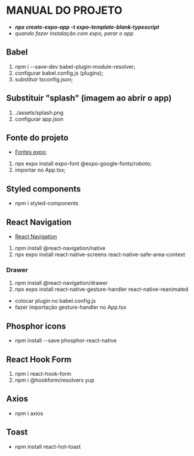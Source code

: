# MANUAL DO PROJETO

- _**npx create-expo-app -t expo-template-blank-typescript**_
- _quando fazer instalação com expo, parar o app_

## Babel

1. npm i --save-dev babel-plugin-module-resolver;
2. configurar babel.config.js (plugins);
3. substituir tsconfig.json;

## Substituir "splash" (imagem ao abrir o app)

1. ./assets/splash.png
2. configurar app.json

## Fonte do projeto

- [Fontes expo](https://docs.expo.dev/develop/user-interface/fonts/#use-a-google-font);

1. npx expo install expo-font @expo-google-fonts/roboto;
2. importar no App.tsx;

## Styled components

- npm i styled-components

## React Navigation

- [React Navigation](https://reactnavigation.org/docs/getting-started)

1. npm install @react-navigation/native
2. npx expo install react-native-screens react-native-safe-area-context

### Drawer

1. npm install @react-navigation/drawer
2. npx expo install react-native-gesture-handler react-native-reanimated

- colocar plugin no babel.config.js
- fazer importação gesture-handler no App.tsx

## Phosphor icons

- npm install --save phosphor-react-native

## React Hook Form

1. npm i react-hook-form
2. npm i @hookform/resolvers yup

## Axios

- npm i axios

## Toast

- npm install react-hot-toast
